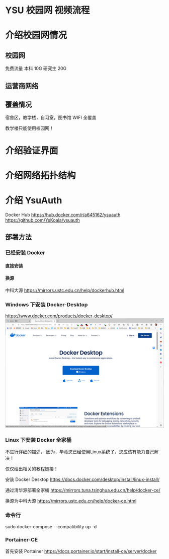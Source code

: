 # YSU 校园网 视频流程

# 介绍校园网情况

## 校园网

免费流量
本科 10G
研究生 20G

## 运营商网络

## 覆盖情况

宿舍区，教学楼，自习室，图书馆 WIFI 全覆盖

教学楼只能使用校园网！

# 介绍验证界面

# 介绍网络拓扑结构

# 介绍 YsuAuth

Docker Hub
https://hub.docker.com/r/a645162/ysuauth
https://github.com/YsKoala/ysuauth

## 部署方法

### 已经安装 Docker

#### 直接安装

#### 换源

中科大源
https://mirrors.ustc.edu.cn/help/dockerhub.html

### Windows 下安装 Docker-Desktop

https://www.docker.com/products/docker-desktop/
![](image/YSU校园网/1689320021975.png)

### Linux 下安装 Docker 全家桶

不进行详细的描述，
因为，毕竟您已经使用Linux系统了，您应该有能力自己解决！

仅仅给出相关的教程链接！

安装 Docker Desktop
https://docs.docker.com/desktop/install/linux-install/

通过清华源部署全家桶
https://mirrors.tuna.tsinghua.edu.cn/help/docker-ce/

换源为中科大源
https://mirrors.ustc.edu.cn/help/docker-ce.html

### 命令行

sudo docker-compose --compatibility up -d

### Portainer-CE

首先安装 Portainer
https://docs.portainer.io/start/install-ce/server/docker


